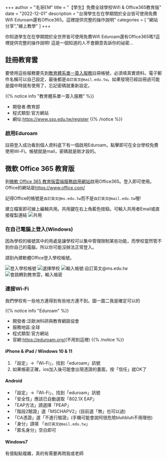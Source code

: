+++
author = "毛哥EM"
title = "【學生】免費全球學校Wifi & Office365教育版"
date = "2022-12-01"
description = "台灣學生在在學期間於全台皆可使用免費Wifi Eduroam還有Office365。這裡提供完整的操作說明"
categories = [
    "網站分享","線上教學"
]
+++

你知道學生在在學期間於全世界皆可使用免費Wifi Eduroam還有Office365嗎?這裡提供完整的操作說明! 這是一個知道的人不會願意告訴你的祕密...

<!--more-->

## 註冊教育雲

要使用這些服務要先到[教育體系單一簽入服務](https://www.sso.edu.tw/register)註冊帳號，必須填真實資料。電子郵件名稱可以自己設定，最後都是`自訂英文@mail.edu.tw`。如果發現已經註冊過可能是國中時就有使用了，忘記密碼就重新設定。

{{% notice info "教育體系單一簽入服務" %}}

* 開發者:教育部
* 程式類型:官方網站
* 網址:<https://www.sso.edu.tw/register>
  {{% /notice %}}

### 啟用Eduroam

註冊登入成功看到個人資料底下有一個啟用Eduroam。點擊即可在全台學校免費使用Wi-Fi。帳號就是mail，密碼就是剛才設的。

## 微軟 Office 365 教育版

到[微軟 Office 365 教育版雲端服務啟用網站](https://o365.k12cc.tw/)啟用Office365。登入即可使用。Office的網站是<https://www.office.com/>

記得Office的帳號是`自訂英文@ms.edu.tw`而不是`自訂英文@mail.edu.tw`喔!

建立檔案即可線上編輯共用。共用鍵在右上角藍色按鈕。可輸入共用者Email或直接複製連結
![共用](https://EM-Tec.github.io/images/edu-office-share.png)

### 在自己電腦上登入(Windows)

因為學校的帳號其中的用處是讓學校可以集中管理限制某些功能，而學校當然管不到你自己的電腦，所以你可能沒辦法正常登入。

請到內建軟體Office登入學校帳號。

![登入學校帳號](https://EM-Tec.github.io/images/edu-office-new.png)
![選擇學校](https://EM-Tec.github.io/images/edu-office-school.png)
![輸入帳號:自訂英文@ms.edu.tw](https://EM-Tec.github.io/images/edu-office-mail.png)
![會跳轉到教育雲，輸入帳密](https://EM-Tec.github.io/images/edu-office-login.png)

### 連接Wi-Fi

我們學校有一些地方連得到有些地方連不到。圖一圖二我是確定可以的

{{% notice info "Eduroam" %}}

* 開發者:泛歐洲科研與教育網路協會
* 服務地區:全球
* 程式類型:官方網站
* 官網:<https://eduroam.org/>(不用到這裡)
  {{% /notice %}}

#### iPhone & iPad / Windows 10 & 11

1. 「設定」→「Wi-Fi」，找到「eduroam」訊號
2. 如果帳密正確，ios加入後可能會出現憑證的畫面，按「信任」就OK了

#### Android

* 「設定」→「Wi-Fi」，找到「eduroam」訊號
* 「安全性」應該已自動選取「802.1X EAP」
* 「EAP方法」請選擇「PEAP」
* 「階段2驗證」選「MSCHAPV2」(目前選「無」也可以過)
* 「CA憑證」選「不進行驗證」(手機可能會說阿很危險bluhbluh不用理他)
* 「身分」請填 「`自訂英文@mail.edu.tw`」
* 「匿名身分」空白即可

#### Windows7

有億點點複雜，真的有需要再問我或老師
